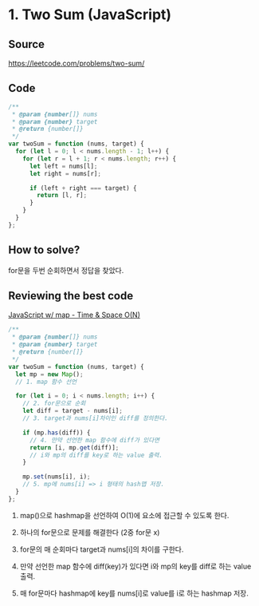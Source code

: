 # 1. Two Sum (JavaScript)

## Source

https://leetcode.com/problems/two-sum/

## Code

```javascript
/**
 * @param {number[]} nums
 * @param {number} target
 * @return {number[]}
 */
var twoSum = function (nums, target) {
  for (let l = 0; l < nums.length - 1; l++) {
    for (let r = l + 1; r < nums.length; r++) {
      let left = nums[l];
      let right = nums[r];

      if (left + right === target) {
        return [l, r];
      }
    }
  }
};
```

## How to solve?

for문을 두번 순회하면서 정답을 찾았다.

## Reviewing the best code

[JavaScript w/ map - Time & Space O(N)](https://leetcode.com/problems/two-sum/discuss/3000141/javascript-w-map-time-space-o-n/)

```javascript
/**
 * @param {number[]} nums
 * @param {number} target
 * @return {number[]}
 */
var twoSum = function (nums, target) {
  let mp = new Map();
  // 1. map 함수 선언

  for (let i = 0; i < nums.length; i++) {
    // 2. for문으로 순회
    let diff = target - nums[i];
    // 3. target과 nums[i]차이인 diff를 정의한다.

    if (mp.has(diff)) {
      // 4. 만약 선언한 map 함수에 diff가 있다면
      return [i, mp.get(diff)];
      // i와 mp의 diff를 key로 하는 value 출력.
    }

    mp.set(nums[i], i);
    // 5. mp에 nums[i] => i 형태의 hash맵 저장.
  }
};
```

1. map()으로 hashmap을 선언하여 O(1)에 요소에 접근할 수 있도록 한다.

2. 하나의 for문으로 문제를 해결한다 (2중 for문 x)

3. for문의 매 순회마다 target과 nums[i]의 차이를 구한다.

4. 만약 선언한 map 함수에 diff(key)가 있다면 i와 mp의 key를 diff로 하는 value 출력.

5. 매 for문마다 hashmap에 key를 nums[i]로 value를 i로 하는 hashmap 저장.
